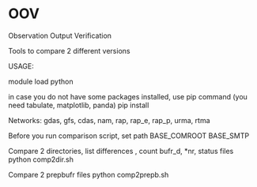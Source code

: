 # OOV
Observation Output Verification

Tools to compare 2 different versions

USAGE: 

module load python

in case you do not have some packages installed, use pip command (you need tabulate, matplotlib, panda) 
pip install <package>

Networks: gdas, gfs, cdas, nam, rap, rap_e, rap_p, urma, rtma 

Before you run comparison script, set path 
BASE_COMROOT
BASE_SMTP

Compare 2 directories, list differences , count bufr_d, *nr, status files
python comp2dir.sh <network> <yyymmdd>

Compare 2 prepbufr files
python comp2prepb.sh <network> <yyymmdd>
